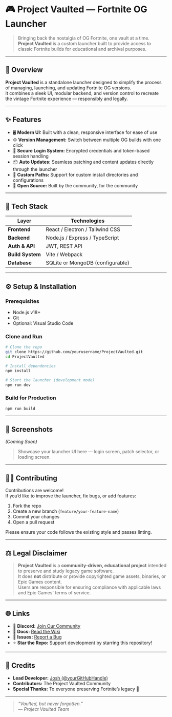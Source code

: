 # 🎮 Project Vaulted — Fortnite OG Launcher

> Bringing back the nostalgia of OG Fortnite, one vault at a time.  
> **Project Vaulted** is a custom launcher built to provide access to classic Fortnite builds for educational and archival purposes.

---

## 🚀 Overview

**Project Vaulted** is a standalone launcher designed to simplify the process of managing, launching, and updating Fortnite OG versions.  
It combines a sleek UI, modular backend, and version control to recreate the vintage Fortnite experience — responsibly and legally.

---

## ✨ Features

- 🖥️ **Modern UI:** Built with a clean, responsive interface for ease of use  
- ⚙️ **Version Management:** Switch between multiple OG builds with one click  
- 🔐 **Secure Login System:** Encrypted credentials and token-based session handling  
- 📦 **Auto Updates:** Seamless patching and content updates directly through the launcher  
- 📁 **Custom Paths:** Support for custom install directories and configurations  
- 🧠 **Open Source:** Built by the community, for the community  

---

## 🧩 Tech Stack

| Layer | Technologies |
|-------|---------------|
| **Frontend** | React / Electron / Tailwind CSS |
| **Backend** | Node.js / Express / TypeScript |
| **Auth & API** | JWT, REST API |
| **Build System** | Vite / Webpack |
| **Database** | SQLite or MongoDB (configurable) |

---

## ⚙️ Setup & Installation

### Prerequisites
- Node.js v18+  
- Git  
- Optional: Visual Studio Code  

### Clone and Run
```bash
# Clone the repo
git clone https://github.com/yourusername/ProjectVaulted.git
cd ProjectVaulted

# Install dependencies
npm install

# Start the launcher (development mode)
npm run dev
```

### Build for Production
```bash
npm run build
```

---

## 📸 Screenshots

*(Coming Soon)*  
> Showcase your launcher UI here — login screen, patch selector, or loading screen.

---

## 🧑‍💻 Contributing

Contributions are welcome!  
If you’d like to improve the launcher, fix bugs, or add features:

1. Fork the repo  
2. Create a new branch (`feature/your-feature-name`)  
3. Commit your changes  
4. Open a pull request  

Please ensure your code follows the existing style and passes linting.

---

## ⚖️ Legal Disclaimer

> **Project Vaulted** is a **community-driven, educational project** intended to preserve and study legacy game software.  
> It does **not** distribute or provide copyrighted game assets, binaries, or Epic Games content.  
> Users are responsible for ensuring compliance with applicable laws and Epic Games' terms of service.

---

## 🌐 Links

- 💬 **Discord:** [Join Our Community](#)  
- 🧾 **Docs:** [Read the Wiki](#)  
- 🐞 **Issues:** [Report a Bug](#)  
- ⭐ **Star the Repo:** Support development by starring this repository!  

---

## 🏁 Credits

- **Lead Developer:** [Josh (@yourGitHubHandle)](https://github.com/yourGitHubHandle)  
- **Contributors:** The Project Vaulted Community  
- **Special Thanks:** To everyone preserving Fortnite’s legacy 💙  

---

> *“Vaulted, but never forgotten.”*  
> — *Project Vaulted Team*
